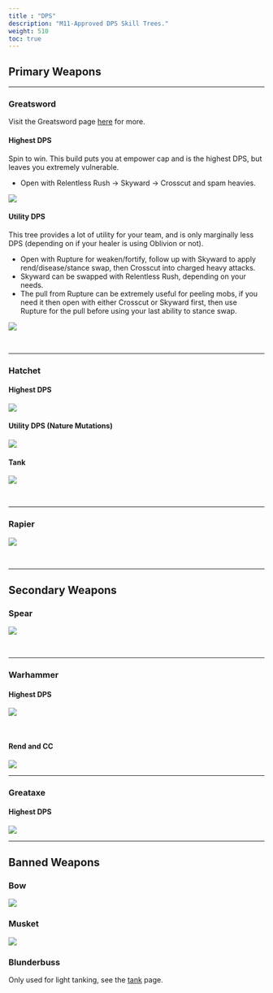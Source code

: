 ```yaml
---
title : "DPS"
description: "M11-Approved DPS Skill Trees."
weight: 510
toc: true
---
```




## Primary Weapons

---

### Greatsword

Visit the Greatsword page <a href="/nw/brimstone/gs/" target="_blank">here</a> for more.

#### Highest DPS

Spin to win. This build puts you at empower cap and is the highest DPS, but leaves you extremely vulnerable.

- Open with Relentless Rush -> Skyward -> Crosscut and spam heavies.

<a href="/images/skilltrees/greatsword/gsdps.png" target="_blank"><img src="/images/skilltrees/greatsword/gsdps.png"></a>

#### Utility DPS

This tree provides a lot of utility for your team, and is only marginally less DPS (depending on if your healer is using Oblivion or not).

- Open with Rupture for weaken/fortify, follow up with Skyward to apply rend/disease/stance swap, then Crosscut into charged heavy attacks.
- Skyward can be swapped with Relentless Rush, depending on your needs.
- The pull from Rupture can be extremely useful for peeling mobs, if you need it then open with either Crosscut or Skyward first, then use Rupture for the pull before using your last ability to stance swap.

<a href="/images/skilltrees/greatsword/gsutility.png" target="_blank"><img src="/images/skilltrees/greatsword/gsutility.png"></a>

<br>

---

### Hatchet

#### Highest DPS

<a href="/images/skilltrees/hatchet/1.png" target="_blank"><img src="/images/skilltrees/hatchet/1.png"></a>

#### Utility DPS (Nature Mutations)

<a href="/images/skilltrees/hatchet/2.png" target="_blank"><img src="/images/skilltrees/hatchet/2.png"></a>

#### Tank

<a href="/images/skilltrees/hatchet/tank.png" target="_blank"><img src="/images/skilltrees/hatchet/tank.png"></a>

<br>

---

### Rapier

<a href="/images/skilltrees/rapier/1.png" target="_blank"><img src="/images/skilltrees/rapier/1.png"></a>

<br>

---

## Secondary Weapons

### Spear

<a href="/images/skilltrees/spear/1.png" target="_blank"><img src="/images/skilltrees/spear/1.png"></a>

<br>

---

### Warhammer

#### Highest DPS

<a href="/images/skilltrees/warhammer/2.png" target="_blank"><img src="/images/skilltrees/warhammer/2.png"></a>

<br>

#### Rend and CC

<a href="/images/skilltrees/warhammer/1.png" target="_blank"><img src="/images/skilltrees/warhammer/1.png"></a>


---

### Greataxe
#### Highest DPS

<a href="/images/skilltrees/greataxe/1.png" target="_blank"><img src="/images/skilltrees/greataxe/1.png"></a>


---


## Banned Weapons

### Bow

<a href="/images/skilltrees/bow/1.png" target="_blank"><img src="/images/skilltrees/bow/1.png"></a>


### Musket

<a href="/images/skilltrees/musket/1.png" target="_blank"><img src="/images/skilltrees/musket/1.png"></a>

### Blunderbuss
Only used for light tanking, see the [tank](/nw/info/skills/tank#blunderbuss) page.
